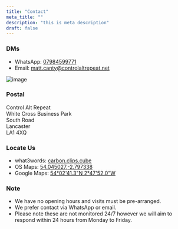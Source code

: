 ```yaml
---
title: "Contact"
meta_title: ""
description: "this is meta description"
draft: false
---
```


### DMs

* WhatsApp: [07984599771](wa.link/hpgb4s)
* Email: [matt.canty@controlaltrepeat.net](email:matt.canty@controlaltrepeat.net)

![image](/images/image-placeholder.png)


### Postal

Control Alt Repeat<br />
White Cross Business Park<br />
South Road<br />
Lancaster<br />
LA1 4XQ


### Locate Us

* what3words: [carbon.clips.cube](https://what3words.com/carbon.clips.cube)
* OS Maps: [54.045027,-2.797338](https://explore.osmaps.com/pin?lat=54.045027&lon=-2.797338&zoom=18.0000)
* Google Maps: [54°02'41.3"N 2°47'52.0"W](https://maps.app.goo.gl/F4phV4RcQen2sjTM6)


### Note

* We have no opening hours and visits must be pre-arranged.
* We prefer contact via WhatsApp or email.
* Please note these are not monitored 24/7 however we will aim to respond within 24 hours from Monday to Friday.
